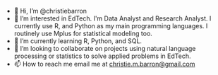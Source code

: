 - 👋 Hi, I’m @christiebarron
- 👀 I’m interested in EdTech. I'm Data Analyst and Research Analyst. I currently use R, and Python as my main programming languages. I routinely use Mplus for statistical modeling too. 
- 🌱 I’m currently learning R, Python, and SQL. 
- 💞️ I’m looking to collaborate on projects using natural language processing or statistics to solve applied problems in EdTech.
- 📫 How to reach me email me at christie.m.barron@gmail.com

<!---
christiebarron/christiebarron is a ✨ special ✨ repository because its `README.md` (this file) appears on your GitHub profile.
You can click the Preview link to take a look at your changes.
--->
